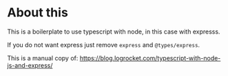 # About this

This is a boilerplate to use typescript with node, in this case with expresss.

If you do not want express just remove `express` and `@types/express`.

This is a manual copy of: https://blog.logrocket.com/typescript-with-node-js-and-express/